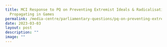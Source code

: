 ```yaml
---
title: MCI Response to PQ on Preventing Extremist Ideals & Radicalisation from
  Propagating in Games
permalink: /media-centre/parliamentary-questions/pq-on-preventing-extremist-ideals-radicalisation-from-games/
date: 2023-03-03
layout: post
description: ""
image: ""
---
```


